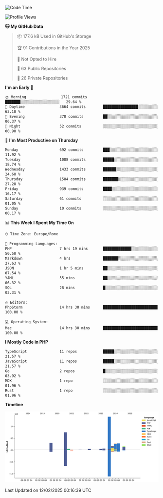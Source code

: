 <!--START_SECTION:waka-->
![Code Time](http://img.shields.io/badge/Code%20Time-5%2C635%20hrs%2049%20mins-blue)

![Profile Views](http://img.shields.io/badge/Profile%20Views-0-blue)

**🐱 My GitHub Data** 

> 📦 177.6 kB Used in GitHub's Storage 
 > 
> 🏆 91 Contributions in the Year 2025
 > 
> 🚫 Not Opted to Hire
 > 
> 📜 63 Public Repositories 
 > 
> 🔑 26 Private Repositories 
 > 
**I'm an Early 🐤** 

```text
🌞 Morning                1721 commits        ███████░░░░░░░░░░░░░░░░░░   29.64 % 
🌆 Daytime                3664 commits        ████████████████░░░░░░░░░   63.10 % 
🌃 Evening                370 commits         ██░░░░░░░░░░░░░░░░░░░░░░░   06.37 % 
🌙 Night                  52 commits          ░░░░░░░░░░░░░░░░░░░░░░░░░   00.90 % 
```
📅 **I'm Most Productive on Thursday** 

```text
Monday                   692 commits         ███░░░░░░░░░░░░░░░░░░░░░░   11.92 % 
Tuesday                  1088 commits        █████░░░░░░░░░░░░░░░░░░░░   18.74 % 
Wednesday                1433 commits        ██████░░░░░░░░░░░░░░░░░░░   24.68 % 
Thursday                 1584 commits        ███████░░░░░░░░░░░░░░░░░░   27.28 % 
Friday                   939 commits         ████░░░░░░░░░░░░░░░░░░░░░   16.17 % 
Saturday                 61 commits          ░░░░░░░░░░░░░░░░░░░░░░░░░   01.05 % 
Sunday                   10 commits          ░░░░░░░░░░░░░░░░░░░░░░░░░   00.17 % 
```


📊 **This Week I Spent My Time On** 

```text
🕑︎ Time Zone: Europe/Rome

💬 Programming Languages: 
PHP                      7 hrs 19 mins       █████████████░░░░░░░░░░░░   50.50 % 
Markdown                 4 hrs               ███████░░░░░░░░░░░░░░░░░░   27.63 % 
JSON                     1 hr 5 mins         ██░░░░░░░░░░░░░░░░░░░░░░░   07.54 % 
YAML                     55 mins             ██░░░░░░░░░░░░░░░░░░░░░░░   06.32 % 
SQL                      28 mins             █░░░░░░░░░░░░░░░░░░░░░░░░   03.31 % 

🔥 Editors: 
PhpStorm                 14 hrs 30 mins      █████████████████████████   100.00 % 

💻 Operating System: 
Mac                      14 hrs 30 mins      █████████████████████████   100.00 % 
```

**I Mostly Code in PHP** 

```text
TypeScript               11 repos            █████░░░░░░░░░░░░░░░░░░░░   21.57 % 
JavaScript               11 repos            █████░░░░░░░░░░░░░░░░░░░░   21.57 % 
Go                       2 repos             █░░░░░░░░░░░░░░░░░░░░░░░░   03.92 % 
MDX                      1 repo              ░░░░░░░░░░░░░░░░░░░░░░░░░   01.96 % 
Rust                     1 repo              ░░░░░░░░░░░░░░░░░░░░░░░░░   01.96 % 
```



**Timeline**

![Lines of Code chart](https://raw.githubusercontent.com/frnwtr/frnwtr/main/assets/bar_graph.png)


 Last Updated on 12/02/2025 00:16:39 UTC
<!--END_SECTION:waka-->